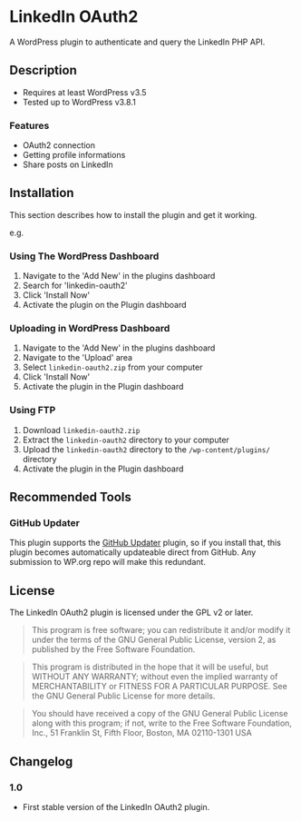 # LinkedIn OAuth2

A WordPress plugin to authenticate and query the LinkedIn PHP API.

## Description

* Requires at least WordPress v3.5
* Tested up to WordPress v3.8.1

### Features

* OAuth2 connection
* Getting profile informations
* Share posts on LinkedIn

## Installation

This section describes how to install the plugin and get it working.

e.g.

### Using The WordPress Dashboard

1. Navigate to the 'Add New' in the plugins dashboard
2. Search for 'linkedin-oauth2'
3. Click 'Install Now'
4. Activate the plugin on the Plugin dashboard

### Uploading in WordPress Dashboard

1. Navigate to the 'Add New' in the plugins dashboard
2. Navigate to the 'Upload' area
3. Select `linkedin-oauth2.zip` from your computer
4. Click 'Install Now'
5. Activate the plugin in the Plugin dashboard

### Using FTP

1. Download `linkedin-oauth2.zip`
2. Extract the `linkedin-oauth2` directory to your computer
3. Upload the `linkedin-oauth2` directory to the `/wp-content/plugins/` directory
4. Activate the plugin in the Plugin dashboard

## Recommended Tools

### GitHub Updater

This plugin supports the [GitHub Updater](https://github.com/afragen/github-updater) plugin, so if you install that, this plugin becomes automatically updateable direct from GitHub. Any submission to WP.org repo will make this redundant.

## License

The LinkedIn OAuth2 plugin is licensed under the GPL v2 or later.

> This program is free software; you can redistribute it and/or modify
it under the terms of the GNU General Public License, version 2, as
published by the Free Software Foundation.

> This program is distributed in the hope that it will be useful,
but WITHOUT ANY WARRANTY; without even the implied warranty of
MERCHANTABILITY or FITNESS FOR A PARTICULAR PURPOSE.  See the
GNU General Public License for more details.

> You should have received a copy of the GNU General Public License
along with this program; if not, write to the Free Software
Foundation, Inc., 51 Franklin St, Fifth Floor, Boston, MA  02110-1301  USA

## Changelog

### 1.0

* First stable version of the LinkedIn OAuth2 plugin.
